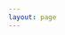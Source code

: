 ```yaml
---
layout: page
---
```


<ItemGrid
    title="Map making contests"
    description="Events that challenge map makers to create custom maps in a certain theme"
    dataUrl="https://docs.rocketleaguemapmaking.workers.dev/contests?scheme=actions"
    :action="{ text: 'Show more', totalItems: -1 }"
    :rowSize="2"
    :amount="4"
    :descriptionLength="140"
/>

<style scoped>
:deep(.showcase-item img) {
    max-height: 50%;
}

:deep(.showcase-items .VPLink:only-child) {
    width: 50% !important;
}

:deep(.showcase-items:has(.VPLink:only-child)) {
    justify-content: flex-start;
}
</style>
